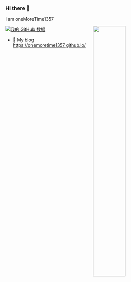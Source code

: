 ### Hi there 👋
I am oneMoreTime1357

<a href="https://github.com/oneMoreTime1357?tab=repositories">
  <img align="right" src="https://github-readme-stats.vercel.app/api?username=oneMoreTime1357&theme=vue-dark&show_icons=true" width="45%" />
</a>

[![我的 GitHub 数据](https://github-readme-stats.vercel.app/api?username=GitHub用户名)]()

- 🌲 My blog https://onemoretime1357.github.io/

<!--
**oneMoreTime1357/oneMoreTime1357** is a ✨ _special_ ✨ repository because its `README.md` (this file) appears on your GitHub profile.

Here are some ideas to get you started:

- 🔭 I’m currently working on ...
- 🌱 I’m currently learning ...
- 👯 I’m looking to collaborate on ...
- 🤔 I’m looking for help with ...
- 💬 Ask me about ...
- 📫 How to reach me: ...
- 😄 Pronouns: ...
- ⚡ Fun fact: ...
-->
